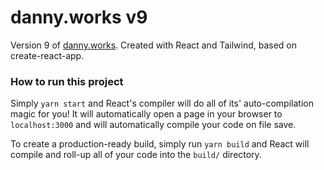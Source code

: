 # danny.works v9

Version 9 of [danny.works](https://www.danny.works). Created with React and Tailwind, based on create-react-app.

### How to run this project
Simply `yarn start` and React's compiler will do all of its' auto-compilation magic for you! It will automatically open a page in your browser to `localhost:3000` and will automatically compile your code on file save.

To create a production-ready build, simply run `yarn build` and React will compile and roll-up all of your code into the `build/` directory.